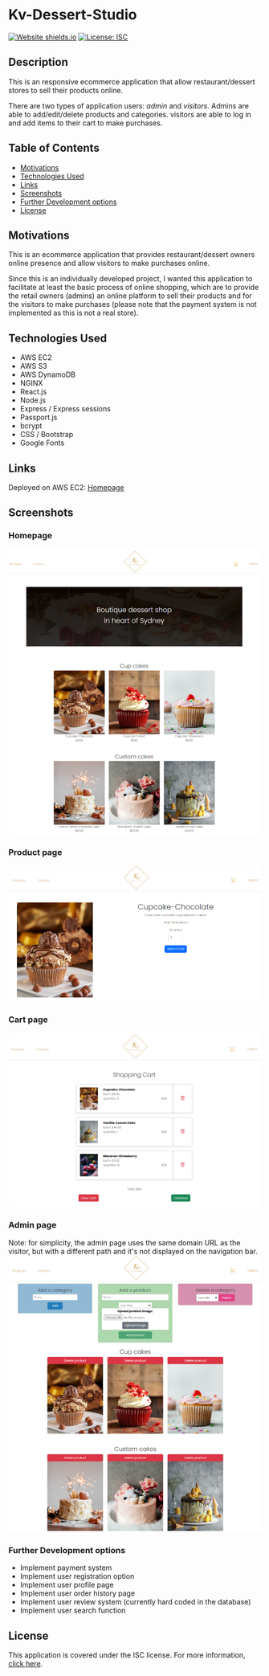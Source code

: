 # Kv-Dessert-Studio

[![Website shields.io](https://img.shields.io/website-up-down-green-red/http/shields.io.svg)](http://shields.io/)
[![License: ISC](https://img.shields.io/badge/License-ISC-blue.svg)](https://opensource.org/licenses/ISC)


## Description 

This is an responsive ecommerce application that allow restaurant/dessert stores to sell their products online. 

There are two types of application users: *admin* and *visitors*. Admins are able to add/edit/delete products and categories. visitors are able to log in and add items to their cart to make purchases.  

## Table of Contents 

- [Motivations](#Motivations)
- [Technologies Used](#Technologies-Used)
- [Links](#Links)
- [Screenshots](#Screenshots)
- [Further Development options](#Further-Development-options)
- [License](#License)


## Motivations 
This is an ecommerce application that provides restaurant/dessert owners online presence and allow visitors to make purchases online.

Since this is an individually developed project, I wanted this application to facilitate at least the basic process of online shopping, which are to provide the retail owners (admins) an online platform to sell their products and for the visitors to make purchases (please note that the payment system is not implemented as this is not a real store).

## Technologies Used

- AWS EC2
- AWS S3
- AWS DynamoDB
- NGINX
- React.js
- Node.js 
- Express / Express sessions 
- Passport.js
- bcrypt
- CSS / Bootstrap
- Google Fonts

## Links 
Deployed on AWS EC2: [Homepage](http://3.15.220.133/home)

## Screenshots 

### Homepage
![Homepage](client/public/images/readme/readme-home.png)

### Product page 
![Product page](client/public/images/readme/readme-product.png)

### Cart page
![Cart page](client/public/images/readme/readme-cart.png)

### Admin page
Note: for simplicity, the admin page uses the same domain URL as the visitor, but with a different path and it's not displayed on the navigation bar.
![Admin page](client/public/images/readme/readme-admin.png)

### Further Development options
- Implement payment system
- Implement user registration option
- Implement user profile page
- Implement user order history page
- Implement user review system (currently hard coded in the database)
- Implement user search function

## License 

This application is covered under the ISC license.
For more information, [click here](https://opensource.org/licenses/ISC).
